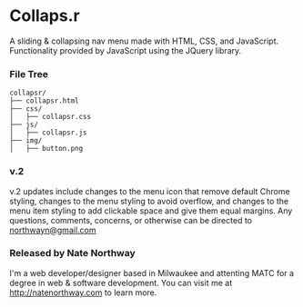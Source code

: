 # Collaps.r
A sliding &amp; collapsing nav menu made with HTML, CSS, and JavaScript.
Functionality provided by JavaScript using the JQuery library.   

### File Tree
```
collapsr/
├── collapsr.html
├── css/
│   ├── collapsr.css
├── js/
│   ├── collapsr.js
├── img/
│   ├── button.png
```
### v.2
v.2 updates include changes to the menu icon that remove default Chrome styling, changes to the menu styling to avoid overflow, and changes to the menu item styling to add clickable space and give them equal margins. 
Any questions, comments, concerns, or otherwise can be directed to northwayn@gmail.com

### Released by Nate Northway
I'm a web developer/designer based in Milwaukee and attenting MATC for a degree in web & software development. You can visit me at http://natenorthway.com to learn more. 
